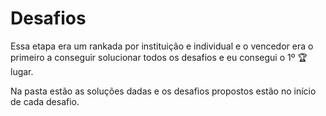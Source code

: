 # Desafios

Essa etapa era um rankada por instituição e individual e o vencedor era o primeiro a conseguir solucionar todos os desafios e eu consegui o 1º 🏆 lugar.

Na pasta estão as soluções dadas e os desafios propostos estão no início de cada desafio.
